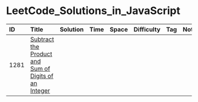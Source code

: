 # LeetCode_Solutions_in_JavaScript

|     ID    |   Title  |  Solution  |      Time     |      Space    |   Difficulty  |      Tag      |      Note     |
| :-------- | :--------| :--------  |  :----------  |  :----------- |  :----------  |  :----------  |  :----------- |
|  1281     |  [Subtract the Product and Sum of Digits of an Integer](https://leetcode.com/problems/subtract-the-product-and-sum-of-digits-of-an-integer/description/)
